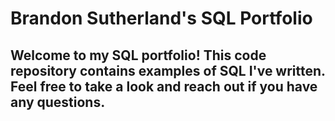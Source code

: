 # Brandon Sutherland's SQL Portfolio

## Welcome to my SQL portfolio! This code repository contains examples of SQL I've written. Feel free to take a look and reach out if you have any questions.

